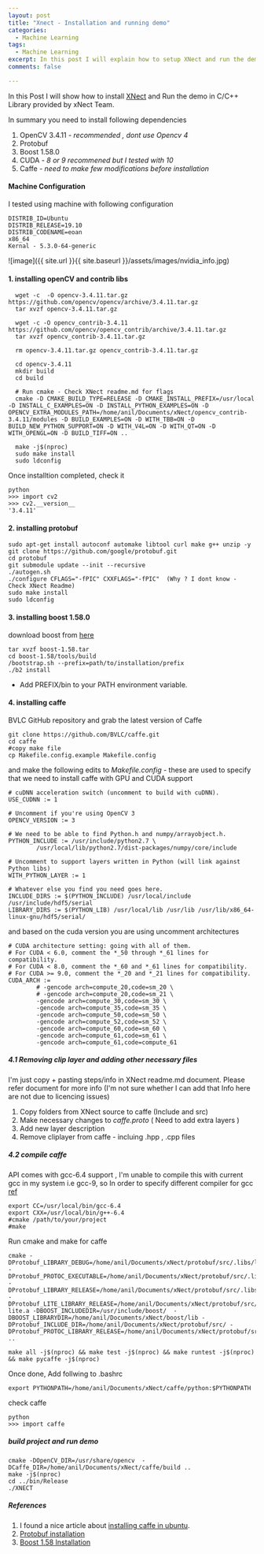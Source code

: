 ```yaml
---
layout: post
title: "Xnect - Installation and running demo"
categories:
  - Machine Learning
tags:
  - Machine Learning
excerpt: In this post I will explain how to setup XNect and run the demo provided in the example
comments: false

---
```


In this Post I will show how to install [XNect](https://gvv.mpi-inf.mpg.de/projects/XNect/) and Run the demo in C/C++ Library provided by xNect Team.   

In summary you need to install following dependencies 

1. OpenCV 3.4.11 - *recommended , dont use Opencv 4*
2. Protobuf
3. Boost 1.58.0
4. CUDA - *8 or 9 recommened but I tested with 10*
5. Caffe - *need to make few modifications before installation*  

#### Machine Configuration

I tested using machine with following configuration

```
DISTRIB_ID=Ubuntu
DISTRIB_RELEASE=19.10
DISTRIB_CODENAME=eoan
x86_64
Kernal - 5.3.0-64-generic 
```

![image]({{ site.url }}{{ site.baseurl }}/assets/images/nvidia_info.jpg)

#### 1. installing openCV and contrib libs

```shell
  wget -c  -O opencv-3.4.11.tar.gz https://github.com/opencv/opencv/archive/3.4.11.tar.gz       
  tar xvzf opencv-3.4.11.tar.gz

  wget -c -O opencv_contrib-3.4.11 https://github.com/opencv/opencv_contrib/archive/3.4.11.tar.gz  
  tar xvzf opencv_contrib-3.4.11.tar.gz  

  rm opencv-3.4.11.tar.gz opencv_contrib-3.4.11.tar.gz

  cd opencv-3.4.11
  mkdir build
  cd build

  # Run cmake - Check XNect readme.md for flags
  cmake -D CMAKE_BUILD_TYPE=RELEASE -D CMAKE_INSTALL_PREFIX=/usr/local -D INSTALL_C_EXAMPLES=ON -D INSTALL_PYTHON_EXAMPLES=ON -D OPENCV_EXTRA_MODULES_PATH=/home/anil/Documents/xNect/opencv_contrib-3.4.11/modules -D BUILD_EXAMPLES=ON -D WITH_TBB=ON -D BUILD_NEW_PYTHON_SUPPORT=ON -D WITH_V4L=ON -D WITH_QT=ON -D WITH_OPENGL=ON -D BUILD_TIFF=ON ..

  make -j$(nproc)
  sudo make install
  sudo ldconfig
```

Once installtion completed, check it

```shell
python
>>> import cv2
>>> cv2.__version__
'3.4.11'
```

#### 2. installing protobuf

```shell
sudo apt-get install autoconf automake libtool curl make g++ unzip -y
git clone https://github.com/google/protobuf.git
cd protobuf
git submodule update --init --recursive
./autogen.sh
./configure CFLAGS="-fPIC" CXXFLAGS="-fPIC"  (Why ? I dont know - Check XNect Readme)
sudo make install
sudo ldconfig
```

#### 3. installing boost 1.58.0

download  boost from [here](https://www.boost.org/users/history/)

```shell
tar xvzf boost-1.58.tar
cd boost-1.58/tools/build
/bootstrap.sh --prefix=path/to/installation/prefix
./b2 install
```

- Add PREFIX/bin to your PATH environment variable.

#### 4. installing caffe

BVLC GitHub repository and grab the latest version of Caffe

```shell
git clone https://github.com/BVLC/caffe.git
cd caffe
#copy make file 
cp Makefile.config.example Makefile.config
```

and make the following edits to *Makefile.config* - these are used to specify that we need to install caffe with GPU and CUDA support

```config
# cuDNN acceleration switch (uncomment to build with cuDNN).
USE_CUDNN := 1

# Uncomment if you're using OpenCV 3
OPENCV_VERSION := 3

# We need to be able to find Python.h and numpy/arrayobject.h.
PYTHON_INCLUDE := /usr/include/python2.7 \
        /usr/local/lib/python2.7/dist-packages/numpy/core/include

# Uncomment to support layers written in Python (will link against    Python libs)
WITH_PYTHON_LAYER := 1

# Whatever else you find you need goes here.
INCLUDE_DIRS := $(PYTHON_INCLUDE) /usr/local/include /usr/include/hdf5/serial
LIBRARY_DIRS := $(PYTHON_LIB) /usr/local/lib /usr/lib /usr/lib/x86_64-linux-gnu/hdf5/serial/
```

and based on the cuda version you are using uncomment architectures

```config
# CUDA architecture setting: going with all of them.
# For CUDA < 6.0, comment the *_50 through *_61 lines for compatibility.
# For CUDA < 8.0, comment the *_60 and *_61 lines for compatibility.
# For CUDA >= 9.0, comment the *_20 and *_21 lines for compatibility.
CUDA_ARCH := 
        # -gencode arch=compute_20,code=sm_20 \
        # -gencode arch=compute_20,code=sm_21 \
        -gencode arch=compute_30,code=sm_30 \
        -gencode arch=compute_35,code=sm_35 \
        -gencode arch=compute_50,code=sm_50 \
        -gencode arch=compute_52,code=sm_52 \
        -gencode arch=compute_60,code=sm_60 \
        -gencode arch=compute_61,code=sm_61 \
        -gencode arch=compute_61,code=compute_61
```

##### 4.1 Removing clip layer and adding other necessary files

I'm just copy + pasting steps/info in XNect readme.md document. Please refer document for more info (I'm not sure whether I can add that Info here are not due to licencing issues)

1. Copy folders from XNect source to caffe (Include and src)
2. Make necessary changes to *caffe.proto* ( Need to add extra layers )
3. Add new layer description
4. Remove cliplayer from caffe - incluing .hpp , .cpp files

##### 4.2 compile caffe

API comes with gcc-6.4 support , I'm unable to compile this with current gcc in my system i.e gcc-9, so In order to specify different compiler for gcc  
[ref](https://stackoverflow.com/questions/17275348/how-to-specify-new-gcc-path-for-cmake)

```shell
export CC=/usr/local/bin/gcc-6.4
export CXX=/usr/local/bin/g++-6.4
#cmake /path/to/your/project
#make
```

Run cmake and make for caffe

```shell
cmake -DProtobuf_LIBRARY_DEBUG=/home/anil/Documents/xNect/protobuf/src/.libs/libprotobuf.so -DProtobuf_PROTOC_EXECUTABLE=/home/anil/Documents/xNect/protobuf/src/.libs/protoc -DProtobuf_LIBRARY_RELEASE=/home/anil/Documents/xNect/protobuf/src/.libs/libprotobuf.a  -DProtobuf_LITE_LIBRARY_RELEASE=/home/anil/Documents/xNect/protobuf/src/.libs/libprotobuf-lite.a -DBOOST_INCLUDEDIR=/usr/include/boost/  -DBOOST_LIBRARYDIR=/home/anil/Documents/xNect/boost/lib -DProtobuf_INCLUDE_DIR=/home/anil/Documents/xNect/protobuf/src/ -DProtobuf_PROTOC_LIBRARY_RELEASE=/home/anil/Documents/xNect/protobuf/src/.libs/libprotoc.so ..

make all -j$(nproc) && make test -j$(nproc) && make runtest -j$(nproc) && make pycaffe -j$(nproc)
```

Once done, Add follwing to .bashrc

```
export PYTHONPATH=/home/anil/Documents/xNect/caffe/python:$PYTHONPATH
```

check caffe

```shell
python
>>> import caffe
```

##### build project and run demo

```shell
cmake -DOpenCV_DIR=/usr/share/opencv  -DCaffe_DIR=/home/anil/Documents/xNect/caffe/build ..
make -j$(nproc)
cd ../bin/Release
./XNECT
```

##### References

1. I found a nice article about [installing caffe in ubuntu](https://chunml.github.io/ChunML.github.io/project/Installing-Caffe-Ubuntu/).
2. [Protobuf installation](https://gist.github.com/diegopacheco/cd795d36e6ebcd2537cd18174865887b)
3. [Boost 1.58 Installation](https://www.boost.org/doc/libs/1_66_0/more/getting_started/unix-variants.html)
